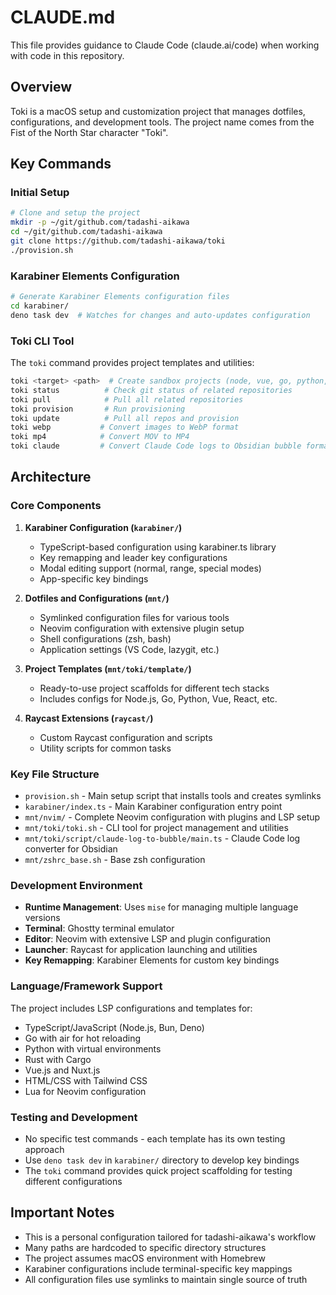 # CLAUDE.md

This file provides guidance to Claude Code (claude.ai/code) when working with code in this repository.

## Overview

Toki is a macOS setup and customization project that manages dotfiles, configurations, and development tools. The project name comes from the Fist of the North Star character "Toki".

## Key Commands

### Initial Setup
```bash
# Clone and setup the project
mkdir -p ~/git/github.com/tadashi-aikawa
cd ~/git/github.com/tadashi-aikawa
git clone https://github.com/tadashi-aikawa/toki
./provision.sh
```

### Karabiner Elements Configuration
```bash
# Generate Karabiner Elements configuration files
cd karabiner/
deno task dev  # Watches for changes and auto-updates configuration
```

### Toki CLI Tool
The `toki` command provides project templates and utilities:
```bash
toki <target> <path>  # Create sandbox projects (node, vue, go, python, etc.)
toki status          # Check git status of related repositories
toki pull            # Pull all related repositories
toki provision       # Run provisioning
toki update          # Pull all repos and provision
toki webp           # Convert images to WebP format
toki mp4            # Convert MOV to MP4
toki claude         # Convert Claude Code logs to Obsidian bubble format
```

## Architecture

### Core Components

1. **Karabiner Configuration (`karabiner/`)**
   - TypeScript-based configuration using karabiner.ts library
   - Key remapping and leader key configurations
   - Modal editing support (normal, range, special modes)
   - App-specific key bindings

2. **Dotfiles and Configurations (`mnt/`)**
   - Symlinked configuration files for various tools
   - Neovim configuration with extensive plugin setup
   - Shell configurations (zsh, bash)
   - Application settings (VS Code, lazygit, etc.)

3. **Project Templates (`mnt/toki/template/`)**
   - Ready-to-use project scaffolds for different tech stacks
   - Includes configs for Node.js, Go, Python, Vue, React, etc.

4. **Raycast Extensions (`raycast/`)**
   - Custom Raycast configuration and scripts
   - Utility scripts for common tasks

### Key File Structure

- `provision.sh` - Main setup script that installs tools and creates symlinks
- `karabiner/index.ts` - Main Karabiner configuration entry point
- `mnt/nvim/` - Complete Neovim configuration with plugins and LSP setup
- `mnt/toki/toki.sh` - CLI tool for project management and utilities
- `mnt/toki/script/claude-log-to-bubble/main.ts` - Claude Code log converter for Obsidian
- `mnt/zshrc_base.sh` - Base zsh configuration

### Development Environment

- **Runtime Management**: Uses `mise` for managing multiple language versions
- **Terminal**: Ghostty terminal emulator
- **Editor**: Neovim with extensive LSP and plugin configuration
- **Launcher**: Raycast for application launching and utilities
- **Key Remapping**: Karabiner Elements for custom key bindings

### Language/Framework Support

The project includes LSP configurations and templates for:
- TypeScript/JavaScript (Node.js, Bun, Deno)
- Go with air for hot reloading
- Python with virtual environments
- Rust with Cargo
- Vue.js and Nuxt.js
- HTML/CSS with Tailwind CSS
- Lua for Neovim configuration

### Testing and Development

- No specific test commands - each template has its own testing approach
- Use `deno task dev` in `karabiner/` directory to develop key bindings
- The `toki` command provides quick project scaffolding for testing different configurations

## Important Notes

- This is a personal configuration tailored for tadashi-aikawa's workflow
- Many paths are hardcoded to specific directory structures
- The project assumes macOS environment with Homebrew
- Karabiner configurations include terminal-specific key mappings
- All configuration files use symlinks to maintain single source of truth